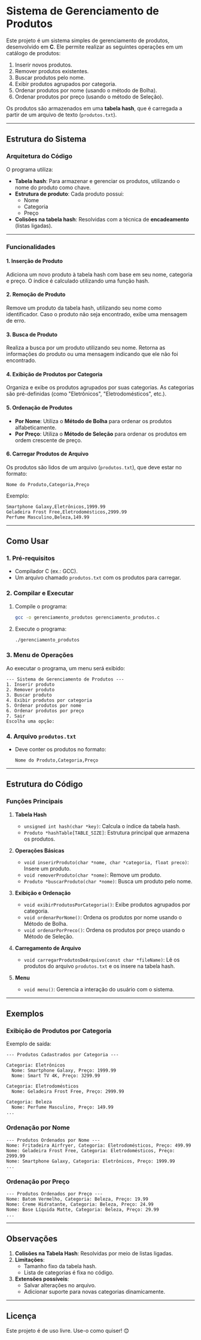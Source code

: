 
# Sistema de Gerenciamento de Produtos

Este projeto é um sistema simples de gerenciamento de produtos, desenvolvido em **C**. Ele permite realizar as seguintes operações em um catálogo de produtos:

1. Inserir novos produtos.
2. Remover produtos existentes.
3. Buscar produtos pelo nome.
4. Exibir produtos agrupados por categoria.
5. Ordenar produtos por nome (usando o método de Bolha).
6. Ordenar produtos por preço (usando o método de Seleção).

Os produtos são armazenados em uma **tabela hash**, que é carregada a partir de um arquivo de texto (`produtos.txt`).

---

## Estrutura do Sistema

### Arquitetura do Código
O programa utiliza:
- **Tabela hash**: Para armazenar e gerenciar os produtos, utilizando o nome do produto como chave.
- **Estrutura de produto**: Cada produto possui:
  - Nome
  - Categoria
  - Preço
- **Colisões na tabela hash**: Resolvidas com a técnica de **encadeamento** (listas ligadas).

---

### Funcionalidades

#### 1. Inserção de Produto
Adiciona um novo produto à tabela hash com base em seu nome, categoria e preço. O índice é calculado utilizando uma função hash.

#### 2. Remoção de Produto
Remove um produto da tabela hash, utilizando seu nome como identificador. Caso o produto não seja encontrado, exibe uma mensagem de erro.

#### 3. Busca de Produto
Realiza a busca por um produto utilizando seu nome. Retorna as informações do produto ou uma mensagem indicando que ele não foi encontrado.

#### 4. Exibição de Produtos por Categoria
Organiza e exibe os produtos agrupados por suas categorias. As categorias são pré-definidas (como "Eletrônicos", "Eletrodomésticos", etc.).

#### 5. Ordenação de Produtos
- **Por Nome**: Utiliza o **Método de Bolha** para ordenar os produtos alfabeticamente.
- **Por Preço**: Utiliza o **Método de Seleção** para ordenar os produtos em ordem crescente de preço.

#### 6. Carregar Produtos de Arquivo
Os produtos são lidos de um arquivo (`produtos.txt`), que deve estar no formato:
```
Nome do Produto,Categoria,Preço
```

Exemplo:
```
Smartphone Galaxy,Eletrônicos,1999.99
Geladeira Frost Free,Eletrodomésticos,2999.99
Perfume Masculino,Beleza,149.99
```

---

## Como Usar

### 1. Pré-requisitos
- Compilador C (ex.: GCC).
- Um arquivo chamado `produtos.txt` com os produtos para carregar.

### 2. Compilar e Executar
1. Compile o programa:
   ```bash
   gcc -o gerenciamento_produtos gerenciamento_produtos.c
   ```
2. Execute o programa:
   ```bash
   ./gerenciamento_produtos
   ```

### 3. Menu de Operações
Ao executar o programa, um menu será exibido:
```
--- Sistema de Gerenciamento de Produtos ---
1. Inserir produto
2. Remover produto
3. Buscar produto
4. Exibir produtos por categoria
5. Ordenar produtos por nome
6. Ordenar produtos por preço
7. Sair
Escolha uma opção:
```

### 4. Arquivo `produtos.txt`
- Deve conter os produtos no formato:
  ```
  Nome do Produto,Categoria,Preço
  ```

---

## Estrutura do Código

### Funções Principais

1. **Tabela Hash**
   - `unsigned int hash(char *key)`: Calcula o índice da tabela hash.
   - `Produto *hashTable[TABLE_SIZE]`: Estrutura principal que armazena os produtos.

2. **Operações Básicas**
   - `void inserirProduto(char *nome, char *categoria, float preco)`: Insere um produto.
   - `void removerProduto(char *nome)`: Remove um produto.
   - `Produto *buscarProduto(char *nome)`: Busca um produto pelo nome.

3. **Exibição e Ordenação**
   - `void exibirProdutosPorCategoria()`: Exibe produtos agrupados por categoria.
   - `void ordenarPorNome()`: Ordena os produtos por nome usando o Método de Bolha.
   - `void ordenarPorPreco()`: Ordena os produtos por preço usando o Método de Seleção.

4. **Carregamento de Arquivo**
   - `void carregarProdutosDeArquivo(const char *fileName)`: Lê os produtos do arquivo `produtos.txt` e os insere na tabela hash.

5. **Menu**
   - `void menu()`: Gerencia a interação do usuário com o sistema.

---

## Exemplos

### Exibição de Produtos por Categoria
Exemplo de saída:
```
--- Produtos Cadastrados por Categoria ---

Categoria: Eletrônicos
  Nome: Smartphone Galaxy, Preço: 1999.99
  Nome: Smart TV 4K, Preço: 3299.99

Categoria: Eletrodomésticos
  Nome: Geladeira Frost Free, Preço: 2999.99

Categoria: Beleza
  Nome: Perfume Masculino, Preço: 149.99
...
```

### Ordenação por Nome
```
--- Produtos Ordenados por Nome ---
Nome: Fritadeira Airfryer, Categoria: Eletrodomésticos, Preço: 499.99
Nome: Geladeira Frost Free, Categoria: Eletrodomésticos, Preço: 2999.99
Nome: Smartphone Galaxy, Categoria: Eletrônicos, Preço: 1999.99
...
```

### Ordenação por Preço
```
--- Produtos Ordenados por Preço ---
Nome: Batom Vermelho, Categoria: Beleza, Preço: 19.99
Nome: Creme Hidratante, Categoria: Beleza, Preço: 24.99
Nome: Base Líquida Matte, Categoria: Beleza, Preço: 29.99
...
```

---

## Observações

1. **Colisões na Tabela Hash**: Resolvidas por meio de listas ligadas.
2. **Limitações**:
   - Tamanho fixo da tabela hash.
   - Lista de categorias é fixa no código.
3. **Extensões possíveis**:
   - Salvar alterações no arquivo.
   - Adicionar suporte para novas categorias dinamicamente.

--- 

## Licença
Este projeto é de uso livre. Use-o como quiser! 😊

